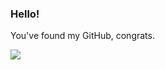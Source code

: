 ### Hello!


You've found my GitHub, congrats.

<a href="https://github.com/Jeffduhdawg/Jeffduhdawg">
  <img align="center" src="https://github-readme-stats.vercel.app/api/pin/?username=jeffduhdawg&repo=github-readme-stats" />
</a>
